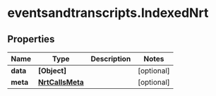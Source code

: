 # eventsandtranscripts.IndexedNrt

## Properties

Name | Type | Description | Notes
------------ | ------------- | ------------- | -------------
**data** | **[Object]** |  | [optional] 
**meta** | [**NrtCallsMeta**](NrtCallsMeta.md) |  | [optional] 


